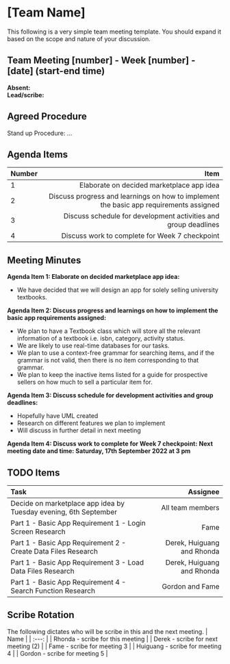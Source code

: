 # [Team Name]
This following is a very simple team meeting template. You should expand it based on the scope and nature of your discussion.

## Team Meeting [number] - Week [number] - [date] (start-end time)
**Absent:**
<br>
**Lead/scribe:**

## Agreed Procedure
Stand up Procedure: ...

## Agenda Items
| Number | Item |
|:-------| ---: |
| 1      | Elaborate on decided marketplace app idea |
| 2      | Discuss progress and learnings on how to implement the basic app requirements assigned |
| 3      | Discuss schedule for development activities and group deadlines |
| 4      | Discuss work to complete for Week 7 checkpoint |


## Meeting Minutes
**Agenda Item 1: Elaborate on decided marketplace app idea:**
- We have decided that we will design an app for solely selling university textbooks.

**Agenda Item 2: Discuss progress and learnings on how to implement the basic app requirements assigned:**

- We plan to have a Textbook class which will store all the relevant information of a textbook
i.e. isbn, category, activity status.
- We are likely to use real-time databases for our tasks.
- We plan to use a context-free grammar for searching items, and if the grammar is not valid, then there is no item corresponding to that grammar.
- We plan to keep the inactive items listed for a guide for prospective sellers on how much to sell a particular item for.

**Agenda Item 3: Discuss schedule for development activities and group deadlines:**
- Hopefully have UML created
- Research on different features we plan to implement
- Will discuss in further detail in next meeting

**Agenda Item 4: Discuss work to complete for Week 7 checkpoint:**
**Next meeting date and time: Saturday, 17th September 2022 at 3 pm**

## TODO Items
| Task | Assignee |
| :--- | ---: |
| Decide on marketplace app idea by Tuesday evening, 6th September | All team members | 
| Part 1 - Basic App Requirement 1 - Login Screen Research | Fame |
| Part 1 - Basic App Requirement 2 - Create Data Files Research | Derek, Huiguang and Rhonda |
| Part 1 - Basic App Requirement 3 - Load Data Files Research | Derek, Huiguang and Rhonda |
| Part 1 - Basic App Requirement 4 - Search Function Research | Gordon and Fame |

## Scribe Rotation
The following dictates who will be scribe in this and the next meeting.
| Name |
| :---: |
| Rhonda - scribe for this meeting |
| Derek - scribe for next meeting (2) |
| Fame - scribe for meeting 3 |
| Huiguang - scribe for meeting 4 |
| Gordon - scribe for meeting 5 |